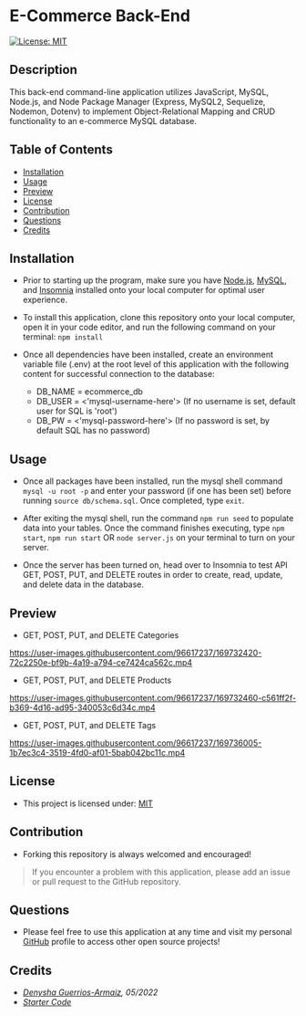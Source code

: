 # E-Commerce Back-End

[![License: MIT](https://img.shields.io/badge/License-MIT-yellow.svg)](https://opensource.org/licenses/MIT)

## Description
This back-end command-line application utilizes JavaScript, MySQL, Node.js, and Node Package Manager (Express, MySQL2, Sequelize, Nodemon, Dotenv) to implement Object-Relational Mapping and CRUD functionality to an e-commerce MySQL database.

## Table of Contents
  - [Installation](#installation)
  - [Usage](#usage)
  - [Preview](#preview)
  - [License](#license)
  - [Contribution](#contribution)
  - [Questions](#questions)
  - [Credits](#credits)

## Installation
- Prior to starting up the program, make sure you have [Node.js](https://nodejs.org/en/download/), [MySQL](https://coding-boot-camp.github.io/full-stack/mysql/mysql-installation-guide), and [Insomnia](https://insomnia.rest/download) installed onto your local computer for optimal user experience.

- To install this application, clone this repository onto your local computer, open it in your code editor, and run the following command on your terminal: ```npm install```

- Once all dependencies have been installed, create an environment variable file (.env) at the root level of this application with the following content for successful connection to the database:
    - DB_NAME = ecommerce_db
    - DB_USER = <'mysql-username-here'> (If no username is set, default user for SQL is 'root')
    - DB_PW = <'mysql-password-here'> (If no password is set, by default SQL has no password)

## Usage
- Once all packages have been installed, run the mysql shell command ```mysql -u root -p``` and enter your password (if one has been set) before running ```source db/schema.sql```. Once completed, type ```exit```.

- After exiting the mysql shell, run the command ```npm run seed``` to populate data into your tables. Once the command finishes executing, type ```npm start```, ```npm run start``` OR ```node server.js``` on your terminal to turn on your server.

- Once the server has been turned on, head over to Insomnia to test API GET, POST, PUT, and DELETE routes in order to create, read, update, and delete data in the database.  

## Preview

- GET, POST, PUT, and DELETE Categories



https://user-images.githubusercontent.com/96617237/169732420-72c2250e-bf9b-4a19-a794-ce7424ca562c.mp4



- GET, POST, PUT, and DELETE Products



https://user-images.githubusercontent.com/96617237/169732460-c561ff2f-b369-4d16-ad95-340053c6d34c.mp4



- GET, POST, PUT, and DELETE Tags



https://user-images.githubusercontent.com/96617237/169736005-1b7ec3c4-3519-4fd0-af01-5bab042bc11c.mp4



## License
- This project is licensed under: [MIT](https://opensource.org/licenses/MIT)

## Contribution 
- Forking this repository is always welcomed and encouraged!

> If you encounter a problem with this application, please add an issue or pull request to the GitHub repository. 

## Questions
- Please feel free to use this application at any time and visit my personal [GitHub](https://github.com/denysha-abigail) profile to access other open source projects! 

## Credits
- *[Denysha Guerrios-Armaiz](https://github.com/denysha-abigail), 05/2022*
- *[Starter Code](https://github.com/coding-boot-camp/fantastic-umbrella)*
